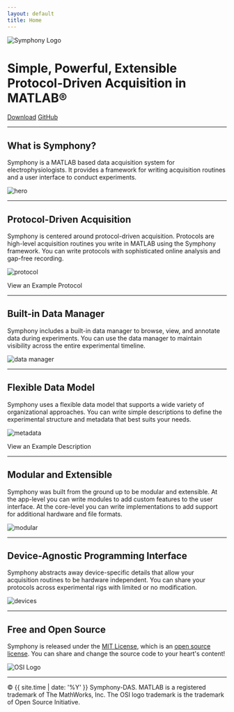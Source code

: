 ```yaml
---
layout: default
title: Home
---
```


<img src="public/images/logo.png" srcset="public/images/logo.png 1x, public/images/logo@2x.png 2x" alt="Symphony Logo">

<h1>Simple, Powerful, Extensible<br>
Protocol-Driven Acquisition in MATLAB&reg;</h1>

<a href="{{ site.github.repo }}/releases/download/{{ site.version }}/Symphony.mlappinstall" class="btn">Download</a>
<a href="{{ site.github.repo }}" class="btn">GitHub</a>

<hr>

## What is Symphony?
Symphony is a MATLAB based data acquisition system for electrophysiologists. It provides a framework for writing acquisition routines and a user interface to conduct experiments.

![hero](public/images/hero.png)

<hr>

## Protocol-Driven Acquisition
Symphony is centered around protocol-driven acquisition. Protocols are high-level acquisition routines you write in MATLAB using the Symphony framework. You can write protocols with sophisticated online analysis and gap-free recording.

![protocol](public/images/protocol.png)

<p><label class="btn collapse-toggle">View an Example Protocol</label></p>
<div class="collapse">
  <script src="https://gist.github.com/cafarm/0ad2661c46829cbc727fbdbf345d2a7c.js"></script>
</div>

<hr>

## Built-in Data Manager
Symphony includes a built-in data manager to browse, view, and annotate data during experiments. You can use the data manager to maintain visibility across the entire experimental timeline.

![data manager](public/images/data-manager.png)

<hr>

## Flexible Data Model
Symphony uses a flexible data model that supports a wide variety of organizational approaches. You can write simple descriptions to define the experimental structure and metadata that best suits your needs.

![metadata](public/images/metadata.png)

<p><label class="btn collapse-toggle">View an Example Description</label></p>
<div class="collapse">
  <script src="https://gist.github.com/cafarm/b334cd0cf11ded942a12a1f8de8796f7.js"></script>
</div>

<hr>

## Modular and Extensible
Symphony was built from the ground up to be modular and extensible. At the app-level you can write modules to add custom features to the user interface. At the core-level you can write implementations to add support for additional hardware and file formats.

![modular](public/images/modular.png)

<hr>

## Device-Agnostic Programming Interface
Symphony abstracts away device-specific details that allow your acquisition routines to be hardware independent. You can share your protocols across experimental rigs with limited or no modification.

![devices](public/images/devices.png)

<hr>

## Free and Open Source
Symphony is released under the [MIT License](https://opensource.org/licenses/MIT), which is an [open source license](https://opensource.org/docs/osd). You can share and change the source code to your heart's content!

<img src="public/images/osi.png" srcset="public/images/osi.png 1x, public/images/osi@2x.png 2x" alt="OSI Logo">

<hr>

&copy; {{ site.time | date: '%Y' }} Symphony-DAS. MATLAB is a registered trademark of The MathWorks, Inc. The OSI logo trademark is the trademark of Open Source Initiative.

